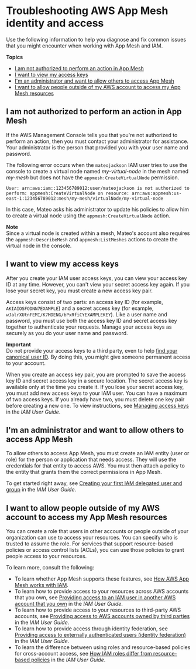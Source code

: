 # Troubleshooting AWS App Mesh identity and access<a name="security_iam_troubleshoot"></a>

Use the following information to help you diagnose and fix common issues that you might encounter when working with App Mesh and IAM\.

**Topics**
+ [I am not authorized to perform an action in App Mesh](#security_iam_troubleshoot-no-permissions)
+ [I want to view my access keys](#security_iam_troubleshoot-access-keys)
+ [I'm an administrator and want to allow others to access App Mesh](#security_iam_troubleshoot-admin-delegate)
+ [I want to allow people outside of my AWS account to access my App Mesh resources](#security_iam_troubleshoot-cross-account-access)

## I am not authorized to perform an action in App Mesh<a name="security_iam_troubleshoot-no-permissions"></a>

If the AWS Management Console tells you that you're not authorized to perform an action, then you must contact your administrator for assistance\. Your administrator is the person that provided you with your user name and password\.

The following error occurs when the `mateojackson` IAM user tries to use the console to create a virtual node named *my\-virtual\-node* in the mesh named *my\-mesh* but does not have the `appmesh:CreateVirtualNode` permission\.

```
User: arn:aws:iam::123456789012:user/mateojackson is not authorized to perform: appmesh:CreateVirtualNode on resource: arn:aws:appmesh:us-east-1:123456789012:mesh/my-mesh/virtualNode/my-virtual-node
```

In this case, Mateo asks his administrator to update his policies to allow him to create a virtual node using the `appmesh:CreateVirtualNode` action\.

**Note**  
Since a virtual node is created within a mesh, Mateo's account also requires the `appmesh:DescribeMesh` and `appmesh:ListMeshes` actions to create the virtual node in the console\.

## I want to view my access keys<a name="security_iam_troubleshoot-access-keys"></a>

After you create your IAM user access keys, you can view your access key ID at any time\. However, you can't view your secret access key again\. If you lose your secret key, you must create a new access key pair\. 

Access keys consist of two parts: an access key ID \(for example, `AKIAIOSFODNN7EXAMPLE`\) and a secret access key \(for example, `wJalrXUtnFEMI/K7MDENG/bPxRfiCYEXAMPLEKEY`\)\. Like a user name and password, you must use both the access key ID and secret access key together to authenticate your requests\. Manage your access keys as securely as you do your user name and password\.

**Important**  
 Do not provide your access keys to a third party, even to help [find your canonical user ID](https://docs.aws.amazon.com/general/latest/gr/acct-identifiers.html#FindingCanonicalId)\. By doing this, you might give someone permanent access to your account\. 

When you create an access key pair, you are prompted to save the access key ID and secret access key in a secure location\. The secret access key is available only at the time you create it\. If you lose your secret access key, you must add new access keys to your IAM user\. You can have a maximum of two access keys\. If you already have two, you must delete one key pair before creating a new one\. To view instructions, see [Managing access keys](https://docs.aws.amazon.com/IAM/latest/UserGuide/id_credentials_access-keys.html#Using_CreateAccessKey) in the *IAM User Guide*\.

## I'm an administrator and want to allow others to access App Mesh<a name="security_iam_troubleshoot-admin-delegate"></a>

To allow others to access App Mesh, you must create an IAM entity \(user or role\) for the person or application that needs access\. They will use the credentials for that entity to access AWS\. You must then attach a policy to the entity that grants them the correct permissions in App Mesh\.

To get started right away, see [Creating your first IAM delegated user and group](https://docs.aws.amazon.com/IAM/latest/UserGuide/getting-started_create-delegated-user.html) in the *IAM User Guide*\.

## I want to allow people outside of my AWS account to access my App Mesh resources<a name="security_iam_troubleshoot-cross-account-access"></a>

You can create a role that users in other accounts or people outside of your organization can use to access your resources\. You can specify who is trusted to assume the role\. For services that support resource\-based policies or access control lists \(ACLs\), you can use those policies to grant people access to your resources\.

To learn more, consult the following:
+ To learn whether App Mesh supports these features, see [How AWS App Mesh works with IAM](security_iam_service-with-iam.md)\.
+ To learn how to provide access to your resources across AWS accounts that you own, see [Providing access to an IAM user in another AWS account that you own](https://docs.aws.amazon.com/IAM/latest/UserGuide/id_roles_common-scenarios_aws-accounts.html) in the *IAM User Guide*\.
+ To learn how to provide access to your resources to third\-party AWS accounts, see [Providing access to AWS accounts owned by third parties](https://docs.aws.amazon.com/IAM/latest/UserGuide/id_roles_common-scenarios_third-party.html) in the *IAM User Guide*\.
+ To learn how to provide access through identity federation, see [Providing access to externally authenticated users \(identity federation\)](https://docs.aws.amazon.com/IAM/latest/UserGuide/id_roles_common-scenarios_federated-users.html) in the *IAM User Guide*\.
+ To learn the difference between using roles and resource\-based policies for cross\-account access, see [How IAM roles differ from resource\-based policies](https://docs.aws.amazon.com/IAM/latest/UserGuide/id_roles_compare-resource-policies.html) in the *IAM User Guide*\.